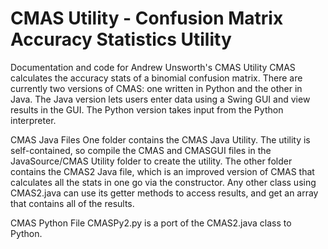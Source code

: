 # CMAS Utility - Confusion Matrix Accuracy Statistics Utility
 Documentation and code for Andrew Unsworth's CMAS Utility 
 CMAS calculates the accuracy stats of a binomial confusion matrix.
 There are currently two versions of CMAS: one written in Python and the other in Java. The Java version lets users enter data using a Swing GUI and view results in the GUI. The Python version takes input from the Python interpreter. 
 
 CMAS Java Files
 One folder contains the CMAS Java Utility. The utility is self-contained, so compile the CMAS and CMASGUI files in the JavaSource/CMAS Utility folder to create the utility.
 The other folder contains the CMAS2 Java file, which is an improved version of CMAS that calculates all the stats in one go via the constructor. Any other class using CMAS2.java can use its getter methods to access results, and get an array that contains all of the results. 
 
 CMAS Python File
 CMASPy2.py is a port of the CMAS2.java class to Python. 
 